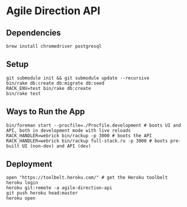 # Agile Direction API

## Dependencies

```
brew install chromedriver postgresql
```

## Setup

```
git submodule init && git submodule update --recursive
bin/rake db:create db:migrate db:seed
RACK_ENV=test bin/rake db:create
bin/rake test
```

## Ways to Run the App

```
bin/foreman start --procfile=./Procfile.development # boots UI and API, both in development mode with live reloads
RACK_HANDLER=webrick bin/rackup -p 3000 # boots the API
RACK_HANDLER=webrick bin/rackup full-stack.ru -p 3000 # boots pre-built UI (non-dev) and API (dev)
```

## Deployment

```
open "https://toolbelt.heroku.com/" # get the Heroku toolbelt
heroku login
heroku git:remote -a agile-direction-api
git push heroku head:master
heroku open
```
